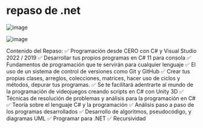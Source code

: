 # repaso de .net

![image](https://github.com/user-attachments/assets/6adf8e4d-c0ad-4db9-a695-2f717fba8b4e)

![image](https://github.com/user-attachments/assets/a1883fe3-5dfc-41fb-b1e7-80319cea6325)

Contenido del Repaso:
✅ Programación desde CERO con C# y Visual Studio 2022 / 2019
✅ Desarrollar tus propios programas en C# 11 para consola
✅ Fundamentos de programación que te servirán para cualquier lenguaje
✅ El uso de un sistema de control de versiones como Git y GitHub
✅ Crear tus propias clases, arreglos, colecciones, matrices, hacer uso de ciclos y métodos, depurar tus programas.
✅ Se te facilitará adentrarte al mundo de la programación de videojuegos creando scripts en C# con Unity 3D
✅ Técnicas de resolución de problemas y análisis para la programación en C#
✅ Teoría sobre el lenguaje C# y la programación
✅ Análisis paso a paso de los programas desarrollados
✅ Desarrollo de algoritmos, pseudocódigo, y diagramas UML
✅ Programar para .NET
✅ Recursividad

